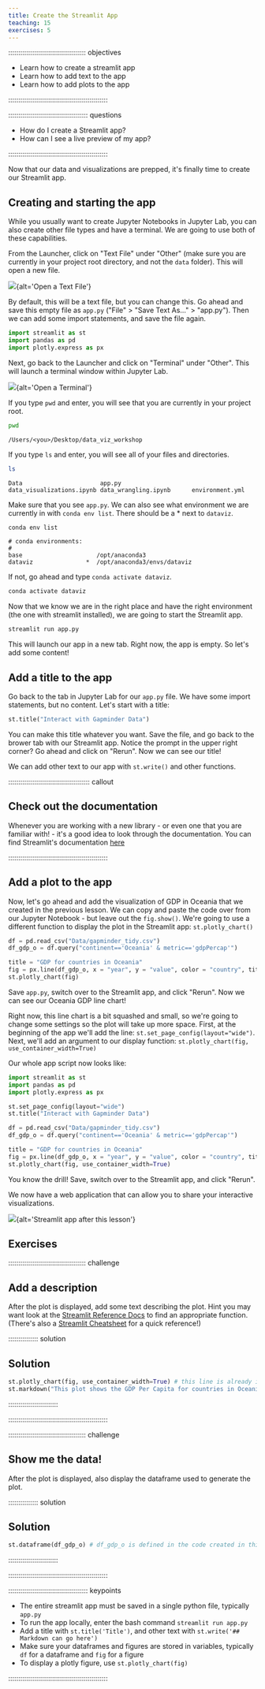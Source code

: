 ```yaml
---
title: Create the Streamlit App
teaching: 15
exercises: 5
---
```


::::::::::::::::::::::::::::::::::::::: objectives

- Learn how to create a streamlit app
- Learn how to add text to the app
- Learn how to add plots to the app

::::::::::::::::::::::::::::::::::::::::::::::::::

:::::::::::::::::::::::::::::::::::::::: questions

- How do I create a Streamlit app?
- How can I see a live preview of my app?

::::::::::::::::::::::::::::::::::::::::::::::::::

Now that our data and visualizations are prepped, it's finally time to create our Streamlit app.

## Creating and starting the app

While you usually want to create Jupyter Notebooks in Jupyter Lab, you can also create other file types and have a terminal. We are going to use both of these capabilities.

From the Launcher, click on "Text File" under "Other" (make sure you are currently in your project root directory, and not the `data` folder). This will open a new file.

![](fig/open_text_file.png){alt='Open a Text File'}

By default, this will be a text file, but you can change this. Go ahead and save this empty file as `app.py` ("File" > "Save Text As..." > "app.py"). Then we can add some import statements, and save the file again.

```python
import streamlit as st
import pandas as pd
import plotly.express as px
```

Next, go back to the Launcher and click on "Terminal" under "Other". This will launch a terminal window within Jupyter Lab.

![](fig/open_terminal.png){alt='Open a Terminal'}

If you type `pwd` and enter, you will see that you are currently in your project root.

```bash
pwd
```

```output
/Users/<you>/Desktop/data_viz_workshop
```

If you type `ls` and enter, you will see all of your files and directories.

```bash
ls
```

```output
Data                      app.py                    data_visualizations.ipynb data_wrangling.ipynb      environment.yml
```

Make sure that you see `app.py`. We can also see what environment we are currently in with `conda env list`. There should be a \* next to `dataviz`.

```bash
conda env list
```

```output
# conda environments:
#
base                     /opt/anaconda3
dataviz               *  /opt/anaconda3/envs/dataviz
```

If not, go ahead and type `conda activate dataviz`.

```bash
conda activate dataviz
```

Now that we know we are in the right place and have the right environment (the one with streamlit installed), we are going to start the Streamlit app.

```bash
streamlit run app.py
```

This will launch our app in a new tab. Right now, the app is empty. So let's add some content!

## Add a title to the app

Go back to the tab in Jupyter Lab for our `app.py` file. We have some import statements, but no content. Let's start with a title:

```python
st.title("Interact with Gapminder Data")
```

You can make this title whatever you want. Save the file, and go back to the brower tab with our Streamlit app. Notice the prompt in the upper right corner? Go ahead and click on "Rerun". Now we can see our title!

We can add other text to our app with `st.write()` and other functions.

:::::::::::::::::::::::::::::::::::::::::  callout

## Check out the documentation

Whenever you are working with a new library - or even one that you are familiar with! - it's a good idea to look through the documentation.
You can find Streamlit's documentation [here](https://docs.streamlit.io/library/api-reference)


::::::::::::::::::::::::::::::::::::::::::::::::::

## Add a plot to the app

Now, let's go ahead and add the visualization of GDP in Oceania that we created in the previous lesson. We can copy and paste the code over from our Jupyter Notebook - but leave out the `fig.show()`. We're going to use a different function to display the plot in the Streamlit app: `st.plotly_chart()`

```python
df = pd.read_csv("Data/gapminder_tidy.csv")
df_gdp_o = df.query("continent=='Oceania' & metric=='gdpPercap'")

title = "GDP for countries in Oceania"
fig = px.line(df_gdp_o, x = "year", y = "value", color = "country", title = title, labels={"value": "GDP Percap"})
st.plotly_chart(fig)
```

Save `app.py`, switch over to the Streamlit app, and click "Rerun". Now we can see our Oceania GDP line chart!

Right now, this line chart is a bit squashed and small, so we're going to change some settings so the plot will take up more space.
First, at the beginning of the app we'll add the line: `st.set_page_config(layout="wide")`.
Next, we'll add an argument to our display function: `st.plotly_chart(fig, use_container_width=True)`

Our whole app script now looks like:

```python
import streamlit as st
import pandas as pd
import plotly.express as px

st.set_page_config(layout="wide")
st.title("Interact with Gapminder Data")

df = pd.read_csv("Data/gapminder_tidy.csv")
df_gdp_o = df.query("continent=='Oceania' & metric=='gdpPercap'")

title = "GDP for countries in Oceania"
fig = px.line(df_gdp_o, x = "year", y = "value", color = "country", title = title, labels={"value": "GDP Percap"})
st.plotly_chart(fig, use_container_width=True)
```

You know the drill! Save, switch over to the Streamlit app, and click "Rerun".

We now have a web application that can allow you to share your interactive visualizations.

![](fig/streamlit_app_lesson4fin.png){alt='Streamlit app after this lesson'}

## Exercises

:::::::::::::::::::::::::::::::::::::::  challenge

## Add a description

After the plot is displayed, add some text describing the plot.  Hint you may want look at the [Streamlit Reference Docs](https://docs.streamlit.io/library/api-reference)
to find an appropriate function. (There's also a [Streamlit Cheatsheet](https://docs.streamlit.io/develop/quick-reference/cheat-sheet) for a quick reference!)

:::::::::::::::  solution

## Solution

```python
st.plotly_chart(fig, use_container_width=True) # this line is already in the app
st.markdown("This plot shows the GDP Per Capita for countries in Oceania.")
```

:::::::::::::::::::::::::

::::::::::::::::::::::::::::::::::::::::::::::::::

:::::::::::::::::::::::::::::::::::::::  challenge

## Show me the data!

After the plot is displayed, also display the dataframe used to generate the plot.

:::::::::::::::  solution

## Solution

```python
st.dataframe(df_gdp_o) # df_gdp_o is defined in the code created in this lesson
```

:::::::::::::::::::::::::

::::::::::::::::::::::::::::::::::::::::::::::::::



:::::::::::::::::::::::::::::::::::::::: keypoints

- The entire streamlit app must be saved in a single python file, typically `app.py`
- To run the app locally, enter the bash command `streamlit run app.py`
- Add a title with `st.title('Title')`, and other text with `st.write('## Markdown can go here')`
- Make sure your dataframes and figures are stored in variables, typically `df` for a dataframe and `fig` for a figure
- To display a plotly figure, use `st.plotly_chart(fig)`

::::::::::::::::::::::::::::::::::::::::::::::::::


